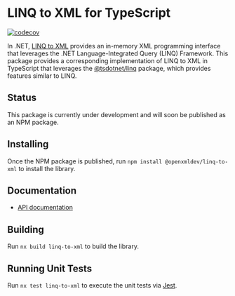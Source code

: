 # LINQ to XML for TypeScript

[![codecov](https://codecov.io/gh/OpenXmlDev/ts-oxpt/branch/main/graph/badge.svg?token=43I75GLRHM)](https://codecov.io/gh/OpenXmlDev/ts-oxpt)

In .NET, [LINQ to XML](https://docs.microsoft.com/en-us/dotnet/standard/linq/linq-xml-overview) provides
an in-memory XML programming interface that leverages the .NET Language-Integrated Query (LINQ) Framework.
This package provides a corresponding implementation of LINQ to XML in TypeScript that leverages the
[@tsdotnet/linq](https://github.com/tsdotnet/linq) package, which provides features similar to LINQ.

## Status

This package is currently under development and will soon be published as an NPM package.

## Installing

Once the NPM package is published, run `npm install @openxmldev/linq-to-xml` to install the library.

## Documentation

- [API documentation](https://openxmldev.github.io/linq-to-xml)

## Building

Run `nx build linq-to-xml` to build the library.

## Running Unit Tests

Run `nx test linq-to-xml` to execute the unit tests via [Jest](https://jestjs.io).
